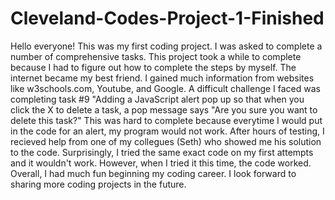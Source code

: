 # Cleveland-Codes-Project-1-Finished
Hello everyone! This was my first coding project. 
I was asked to complete a number of comprehensive tasks.
This project took a while to complete because I had to figure out how to complete the steps by myself. 
The internet became my best friend. 
I gained much information from websites like w3schools.com, Youtube, and Google.
A difficult challenge I faced was completing task #9 "Adding a JavaScript alert pop up so that when you click the X to delete a task, a pop message says "Are you sure you want to delete this task?"
This was hard to complete because everytime I would put in the code for an alert, my program would not work. 
After hours of testing, I recieved help from one of my collegues (Seth) who showed me his solution to the code.
Surprisingly, I tried the same exact code on my first attempts and it wouldn't work.
However, when I tried it this time, the code worked.
Overall, I had much fun beginning my coding career.
I look forward to sharing more coding projects in the future.
